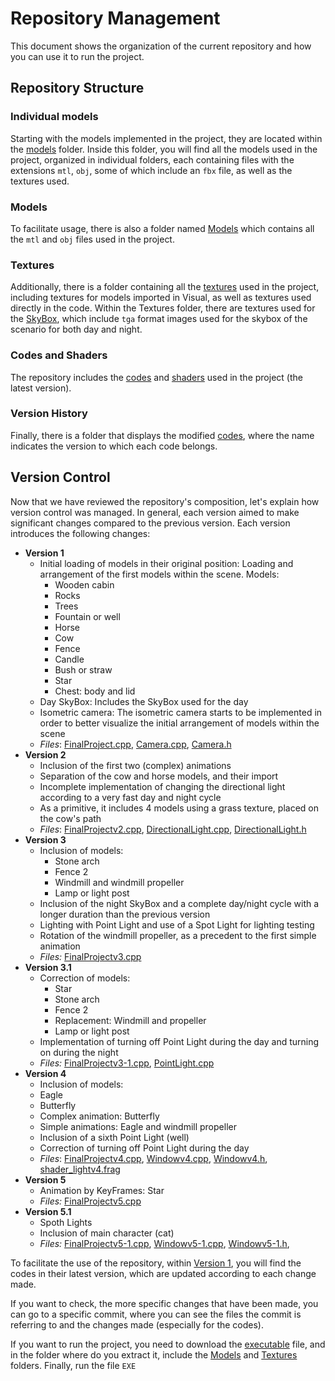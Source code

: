 # Repository Management

This document shows the organization of the current repository and how you can use it to run the project.

## Repository Structure
### Individual models
Starting with the models implemented in the project, they are located within the [models](/Modelos) folder. Inside this folder, you will find all the models
used in the project, organized in individual folders, each containing files with the extensions `mtl`, `obj`, some of which include an `fbx` file,
as well as the textures used.

### Models
To facilitate usage, there is also a folder named [Models](/Models) which contains all the `mtl` and `obj` files used in the project.

### Textures
Additionally, there is a folder containing all the [textures](Textures) used in the project, including textures for models imported in Visual,
as well as textures used directly in the code. Within the Textures folder, there are textures used for the [SkyBox](/Textures/Skybox), which
include `tga` format images used for the skybox of the scenario for both day and night.

### Codes and Shaders
The repository includes the [codes](/Version1) and [shaders](/Version1/shaders) used in the project (the latest version).

### Version History
Finally, there is a folder that displays the modified [codes](Versiones), where the name indicates the version to which each code belongs.

## Version Control
Now that we have reviewed the repository's composition, let's explain how version control was managed. In general, each version aimed to make significant
changes compared to the previous version. Each version introduces the following changes:

- **Version 1**
  - Initial loading of models in their original position: Loading and arrangement of the first models within the scene. Models:
    - Wooden cabin
    - Rocks
    - Trees
    - Fountain or well
    - Horse
    - Cow
    - Fence
    - Candle
    - Bush or straw
    - Star
    - Chest: body and lid
  - Day SkyBox: Includes the SkyBox used for the day
  - Isometric camera: The isometric camera starts to be implemented in order to better visualize the initial arrangement of models within the scene
  - *Files*: [FinalProject.cpp](/Versiones/FinalProject.cpp), [Camera.cpp](/Version1/Camera.cpp), [Camera.h](/Version1/Camera.h)
- **Version 2**
  - Inclusion of the first two (complex) animations
  - Separation of the cow and horse models, and their import
  - Incomplete implementation of changing the directional light according to a very fast day and night cycle
  - As a primitive, it includes 4 models using a grass texture, placed on the cow's path
  - *Files*: [FinalProjectv2.cpp](/Versiones/FinalProjectv2.cpp), [DirectionalLight.cpp](/Version1/DirectionalLight.cpp), [DirectionalLight.h](/Version1/DirectionalLight.h)
- **Version 3**
  - Inclusion of models:
    - Stone arch
    - Fence 2
    - Windmill and windmill propeller
    - Lamp or light post
  - Inclusion of the night SkyBox and a complete day/night cycle with a longer duration than the previous version
  - Lighting with Point Light and use of a Spot Light for lighting testing
  - Rotation of the windmill propeller, as a precedent to the first simple animation
  - *Files:* [FinalProjectv3.cpp](/Versiones/FinalProjectv3.cpp)
- **Version 3.1**
  - Correction of models:
    - Star
    - Stone arch
    - Fence 2
    - Replacement: Windmill and propeller
    - Lamp or light post
  - Implementation of turning off Point Light during the day and turning on during the night
  - *Files:* [FinalProjectv3-1.cpp](/Versiones/FinalProjectv3-1.cpp), [PointLight.cpp](/Versiones/PointLight.cpp)
- **Version 4**
  - Inclusion of models:
  - Eagle
  - Butterfly
  - Complex animation: Butterfly
  - Simple animations: Eagle and windmill propeller
  - Inclusion of a sixth Point Light (well)
  - Correction of turning off Point Light during the day
  - *Files*: [FinalProjectv4.cpp](/Versiones/FinalProjectv4.cpp), [Windowv4.cpp](/Versiones/Windowv4.cpp), [Windowv4.h](/Versiones/Windowv4.h), [shader_lightv4.frag](/Versiones/shader_lightv4.frag)
- **Version 5**
  - Animation by KeyFrames: Star
  - *Files:* [FinalProjectv5.cpp](/Versiones/FinalProjectv5.cpp)
- **Version 5.1**
  - Spoth Lights
  - Inclusion of main character (cat)
  - *Files:* [FinalProjectv5-1.cpp](/Versiones/FinalProjectv5-1cpp), [Windowv5-1.cpp](/Versiones/Windowv5-1.cpp), [Windowv5-1.h](/Versiones/Windowv5-1.h), 

To facilitate the use of the repository, within [Version 1](/Version1), you will find the codes in their latest version, which are updated
according to each change made.

If you want to check, the more specific changes that have been made, you can go to a specific commit, where you can see
the files the commit is referring to and the changes made (especially for the codes).

If you want to run the project, you need to download the [executable](/EJECUTABLE.zip) file, and in the folder where do you extract it, include the [Models](/Models) and [Textures](/Textures) folders. Finally, run the file `EXE`
